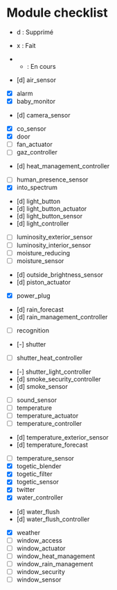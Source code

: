 Module checklist
===============

- d : Supprimé
- x : Fait
- - : En cours

- [d] air_sensor
- [x] alarm
- [x] baby_monitor
- [d] camera_sensor
- [x] co_sensor
- [x] door
- [ ] fan_actuator
- [ ] gaz_controller
- [d] heat_management_controller
- [ ] human_presence_sensor
- [x] into_spectrum
- [d] light_button
- [d] light_button_actuator
- [d] light_button_sensor
- [d] light_controller
- [ ] luminosity_exterior_sensor
- [ ] luminosity_interior_sensor
- [ ] moisture_reducing
- [ ] moisture_sensor
- [d] outside_brightness_sensor
- [d] piston_actuator
- [x] power_plug
- [d] rain_forecast
- [d] rain_management_controller
- [ ] recognition
- [-] shutter
- [ ] shutter_heat_controller
- [-] shutter_light_controller
- [d] smoke_security_controller
- [d] smoke_sensor
- [ ] sound_sensor
- [ ] temperature
- [ ] temperature_actuator
- [ ] temperature_controller
- [d] temperature_exterior_sensor
- [d] temperature_forecast
- [ ] temperature_sensor
- [x] togetic_blender
- [x] togetic_filter
- [x] togetic_sensor
- [x] twitter
- [x] water_controller
- [d] water_flush
- [d] water_flush_controller
- [x] weather
- [ ] window_access
- [ ] window_actuator
- [ ] window_heat_management
- [ ] window_rain_management
- [ ] window_security
- [ ] window_sensor
